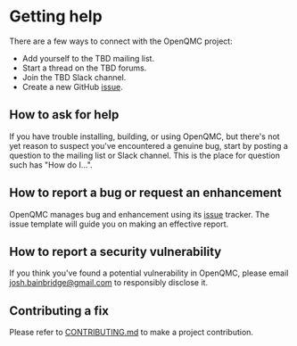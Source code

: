 # Getting help

There are a few ways to connect with the OpenQMC project:

- Add yourself to the TBD mailing list.
- Start a thread on the TBD forums.
- Join the TBD Slack channel.
- Create a new GitHub [issue](https://github.com/framestore/openqmc/issues).

## How to ask for help

If you have trouble installing, building, or using OpenQMC, but there's not yet reason to suspect you've encountered a genuine bug, start by posting a question to the mailing list or Slack channel. This is the place for question such has "How do I...".

## How to report a bug or request an enhancement

OpenQMC manages bug and enhancement using its [issue](https://github.com/framestore/openqmc/issues) tracker. The issue template will guide you on making an effective report.

## How to report a security vulnerability

If you think you've found a potential vulnerability in OpenQMC, please email josh.bainbridge@gmail.com to responsibly disclose it.

## Contributing a fix

Please refer to [CONTRIBUTING.md](CONTRIBUTING.md) to make a project contribution.
